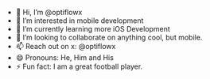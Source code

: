 - 👋 Hi, I’m @optiflowx
- 👀 I’m interested in mobile development
- 🌱 I’m currently learning more iOS Development
- 💞️ I’m looking to collaborate on anything cool, but mobile.
- 📫 Reach out on x: @optiflowx
- 😄 Pronouns: He, Him and His
- ⚡ Fun fact: I am a great football player.

<!---
optiflowx/optiflowx is a ✨ special ✨ repository because its `README.md` (this file) appears on your GitHub profile.
You can click the Preview link to take a look at your changes.
--->
